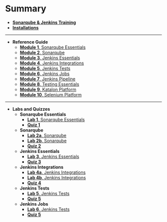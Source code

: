 

# Summary

* [**Sonarqube & Jenkins Training**](README.md)
* [**Installations**](installations.md)
---
* **Reference Guide**
	- [**Module 1**. Sonarqube Essentials](reference-guide/module_1.md)
	- [**Module 2**. Sonarqube](reference-guide/module_2.md)
	- [**Module 3**. Jenkins Essentials](reference-guide/module_3.md)
	- [**Module 4**. Jenkins Integrations](reference-guide/module_4.md)
	- [**Module 5**. Jenkins Tests](reference-guide/module_5.md)
	- [**Module 6**. Jenkins Jobs](reference-guide/module_6.md)
	- [**Module 7**. Jenkins Pipeline](reference-guide/module_7.md)
	- [**Module 8**. Testing Essentials](reference-guide/module_8.md)
	- [**Module 9**. Katalon Platform](reference-guide/module_9.md)
	- [**Module 10**. Selenium Platform](reference-guide/module_10.md)
---
* **Labs and Quizzes**
	- **Sonarqube Essentials**
		- [**Lab 1**. Sonarqube Essentials](labs/lab_1.md)
		- [**Quiz 1**](quizzes/quiz_1.md)
	- **Sonarqube**
		- [**Lab 2a**. Sonarqube](labs/lab_2a.md)
		- [**Lab 2b**. Sonarqube](labs/lab_2b.md)
		- [**Quiz 2**](quizzes/quiz_2.md)
	- **Jenkins Essentials**
		- [**Lab 3**. Jenkins Essentials](labs/lab_3.md)
		- [**Quiz 3**](quizzes/quiz_3.md)
	- **Jenkins Integrations**
		- [**Lab 4a**. Jenkins Integrations](labs/lab_4a.md)
		- [**Lab 4b**. Jenkins Integrations](labs/lab_4b.md)
		- [**Quiz 4**](quizzes/quiz_4.md)
	- **Jenkins Tests**
		- [**Lab 5**. Jenkins Tests](labs/lab_5.md)
		- [**Quiz 5**](quizzes/quiz_5.md)
	- **Jenkins Jobs**
		- [**Lab 6**. Jenkins Tests](labs/lab_6.md)
		- [**Quiz 5**](quizzes/quiz_5.md)

